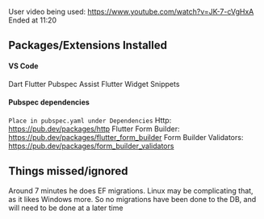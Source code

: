 
User video being used: https://www.youtube.com/watch?v=JK-7-cVgHxA
Ended at 11:20

## Packages/Extensions Installed
#### VS Code  
Dart
Flutter
Pubspec Assist
Flutter Widget Snippets

#### Pubspec dependencies
`Place in pubspec.yaml under Dependencies`
Http: https://pub.dev/packages/http
Flutter Form Builder: https://pub.dev/packages/flutter_form_builder
Form Builder Validators: https://pub.dev/packages/form_builder_validators

## Things missed/ignored

Around 7 minutes he does EF migrations. Linux may be complicating that, as it likes Windows more.
So no migrations have been done to the DB, and will need to be done at a later time